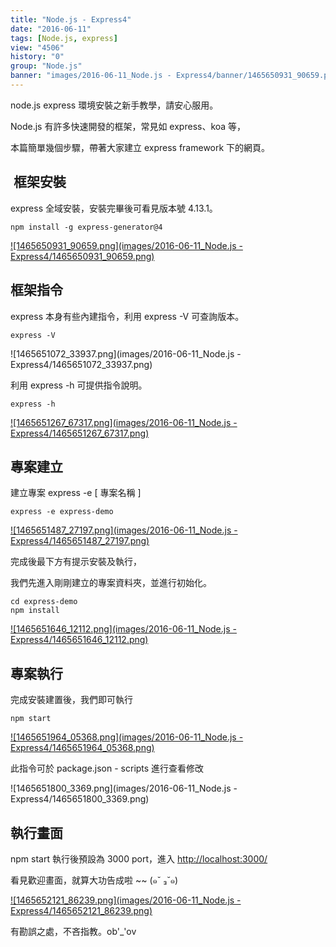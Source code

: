 ```yaml
---
title: "Node.js - Express4"
date: "2016-06-11"
tags: [Node.js, express]
view: "4506"
history: "0"
group: "Node.js"
banner: "images/2016-06-11_Node.js - Express4/banner/1465650931_90659.png"
---
```


node.js express 環境安裝之新手教學，請安心服用。

Node.js 有許多快速開發的框架，常見如 express、koa 等，

本篇簡單幾個步驟，帶著大家建立 express framework 下的網頁。

 框架安裝
-----

express 全域安裝，安裝完畢後可看見版本號 4.13.1。

    npm install -g express-generator@4

[![1465650931_90659.png](images/2016-06-11_Node.js - Express4/1465650931_90659.png)](https://dotblogsfile.blob.core.windows.net/user/incredible/f0bb4f91-b6fa-4b35-803b-fef89496aa2f/1465650931_90659.png)

框架指令
----

express 本身有些內建指令，利用 express -V 可查詢版本。

    express -V

![1465651072_33937.png](images/2016-06-11_Node.js - Express4/1465651072_33937.png)

利用 express -h 可提供指令說明。

    express -h

[![1465651267_67317.png](images/2016-06-11_Node.js - Express4/1465651267_67317.png)](https://dotblogsfile.blob.core.windows.net/user/incredible/f0bb4f91-b6fa-4b35-803b-fef89496aa2f/1465651267_67317.png)

專案建立
----

建立專案 express -e \[ 專案名稱 \]

    express -e express-demo

[![1465651487_27197.png](images/2016-06-11_Node.js - Express4/1465651487_27197.png)](https://dotblogsfile.blob.core.windows.net/user/incredible/f0bb4f91-b6fa-4b35-803b-fef89496aa2f/1465651487_27197.png)

完成後最下方有提示安裝及執行，

我們先進入剛剛建立的專案資料夾，並進行初始化。

    cd express-demo
    npm install

[![1465651646_12112.png](images/2016-06-11_Node.js - Express4/1465651646_12112.png)](https://dotblogsfile.blob.core.windows.net/user/incredible/f0bb4f91-b6fa-4b35-803b-fef89496aa2f/1465651646_12112.png)

專案執行
----

完成安裝建置後，我們即可執行

    npm start

[![1465651964_05368.png](images/2016-06-11_Node.js - Express4/1465651964_05368.png)](https://dotblogsfile.blob.core.windows.net/user/incredible/f0bb4f91-b6fa-4b35-803b-fef89496aa2f/1465651964_05368.png)

此指令可於 package.json - scripts 進行查看修改

![1465651800_3369.png](images/2016-06-11_Node.js - Express4/1465651800_3369.png)

執行畫面
----

npm start 執行後預設為 3000 port，進入 [http://localhost:3000/](http://localhost:3000/)

看見歡迎畫面，就算大功告成啦 ~~ (๑˘ ₃˘๑) 

[![1465652121_86239.png](images/2016-06-11_Node.js - Express4/1465652121_86239.png)](https://dotblogsfile.blob.core.windows.net/user/incredible/f0bb4f91-b6fa-4b35-803b-fef89496aa2f/1465652121_86239.png)

有勘誤之處，不吝指教。ob'\_'ov